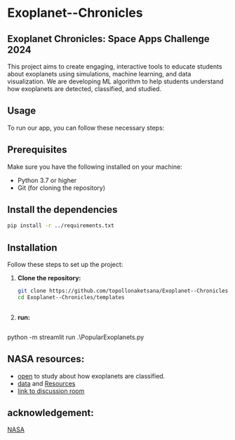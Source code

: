# Exoplanet--Chronicles

## Exoplanet Chronicles: Space Apps Challenge 2024

This project aims to create engaging, interactive tools to educate students about exoplanets using simulations, machine learning, and data visualization. We are developing ML algorithm to help students understand how exoplanets are detected, classified, and studied.

## Usage
To run our app, you can follow these necessary steps:

## Prerequisites

Make sure you have the following installed on your machine:

- Python 3.7 or higher
- Git (for cloning the repository)

## Install the dependencies
```bash
pip install -r ../requirements.txt

```

## Installation

Follow these steps to set up the project:

1. **Clone the repository:**

   ```bash
   git clone https://github.com/topollonaketsana/Exoplanet--Chronicles.git
   cd Exoplanet--Chronicles/templates
    
2. **run:**
 
   ```bash
  python -m streamlit run .\PopularExoplanets.py


## NASA resources:
* [open](https://science.nasa.gov/exoplanets/how-we-find-and-characterize/) to study about how exoplanets are classified.
* [data](https://exoplanetarchive.ipac.caltech.edu/docs/data.html) and [Resources](https://www.spaceappschallenge.org/resources/)
* [link to discussion room](https://github.com/nasa/spaceapps/discussions)

## acknowledgement:
[NASA](https://www.nasa.gov/)

